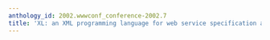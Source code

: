 ```yaml
---
anthology_id: 2002.wwwconf_conference-2002.7
title: 'XL: an XML programming language for web service specification and composition'
---
```

